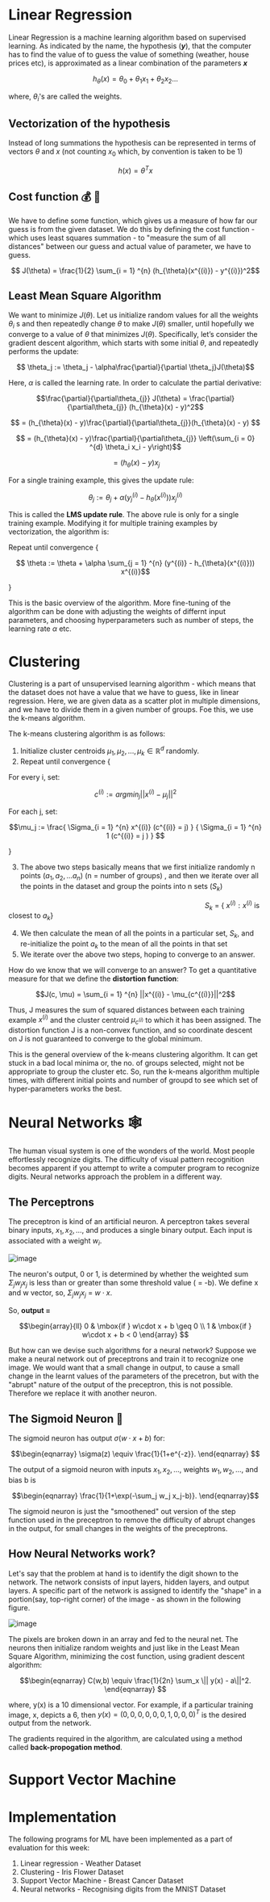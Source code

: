 # **Linear Regression**
Linear Regression is a machine learning algorithm based on supervised learning. As indicated by the name, the hypothesis (***y***), that the computer has to find the value of to guess the value of something (weather, house prices etc), is approximated as a linear combination of the parameters ***x***

$$h_{\theta}(x) = \theta_{0} + \theta_1x_1 + \theta_2x_2 ...$$

where, $\theta_i$'s are called the weights.

## Vectorization of the hypothesis

Instead of long summations the hypothesis can be represented in terms of vectors $\theta$ and $x$ (not counting $x_0$ which, by convention is taken to be 1)

$$h(x) = \theta^{T}x$$

## Cost function 💰 💸

We have to define some function, which gives us a measure of how far our guess is from the given dataset. We do this by defining the cost function - which uses least squares summation - to "measure the sum of all distances" between our guess and actual value of parameter, we have to guess.

$$ J(\theta) = \frac{1}{2} \sum_{i = 1} ^{n} (h_{\theta}(x^{(i)}) - y^{(i)})^2$$

## Least Mean Square Algorithm
We want to minimize $J(\theta)$. Let us initialize random values for all the weights $\theta_{i}$ s and then repeatedly change $\theta$ to make $J(\theta)$ smaller, until hopefully we converge to a value of $\theta$ that minimizes $J(\theta)$. Specifically, let’s consider the gradient descent algorithm, which starts with some initial $\theta$, and repeatedly performs the update:

$$ \theta_j := \theta_j - \alpha\frac{\partial}{\partial \theta_j}J(\theta)$$

Here, $\alpha$ is called the learning rate. In order to calculate the partial derivative:

$$\frac{\partial}{\partial\theta_{j}} J(\theta) = \frac{\partial}{\partial\theta_{j}} (h_{\theta}(x) - y)^2$$

$$  = (h_{\theta}(x) - y)\frac{\partial}{\partial\theta_{j}}(h_{\theta}(x) - y) $$

$$ = (h_{\theta}(x) - y)\frac{\partial}{\partial\theta_{j}} \left(\sum_{i = 0} ^{d} \theta_i x_i - y\right)$$

$$ = (h_{\theta}(x) - y)x_j $$

For a single training example, this gives the update rule:

$$ \theta_j := \theta_j + \alpha (y_j^{(i)} - h_{\theta}(x^{(i)})) x_j^{(i)}$$

This is called the **LMS update rule**. The above rule is only for a single training example. Modifying it for multiple training examples by vectorization, the algorithm is:

Repeat until convergence {

$$ \theta := \theta + \alpha \sum_{j = 1} ^{n} (y^{(i)} - h_{\theta}(x^{(i)})) x^{(i)}$$

}

This is the basic overview of the algorithm. More fine-tuning of the algorithm can be done with adjusting the weights of differnt input parameters, and choosing hyperparameters such as number of steps, the learning rate $\alpha$ etc.

# Clustering 
Clustering is a part of unsupervised learning algorithm - which means that the dataset does not have a value that we have to guess, like in linear regression.
Here, we are given data as a scatter plot in multiple dimensions, and we have to divide them in a given number of groups. Foe this, we use the k-means algorithm.

The k-means clustering algorithm is as follows:

1. Initialize cluster centroids $\mu_1, \mu_2, . . . , \mu_k \in \mathbb{R}^d$ randomly.
2. Repeat until convergence {

For every i, set:

$$c^{(i)} :=  argmin_{j} || x^{(i)} - \mu_j ||^2$$

For each j, set:

$$\mu_j := \frac{ \Sigma_{i = 1} ^{n} x^{(i)} (c^{(i)} = j) } { \Sigma_{i = 1} ^{n} 1 (c^{(i)} = j ) } $$

}

3. The above two steps basically means that we first initialize randomly n points ($a_1, a_2,...a_n$) (n = number of groups) , and then we iterate over all the points in the dataset and group the points into n sets ($S_k$)

$\ \ \ \ \ \ \ \ \ \ \ \ \ \ \ \ \ \ \ \ \ \ \ \ \ \ \ \ \ \ \ \ \ \ \ \ \ \ \ \ \ \ \ \ \ \ \ \ \ \ \ \ \ \ \ \ \ \ \ \ \ \ \ \ \ \ \ \ \ \ \ \ \ \ \ \ \ \ \ \ \ \ \ \ \ \ \ \ \ \ \ \ \ \ \ \ \ \ \ S_k$ = { $x^{(i)} : x^{(i)}$ is closest to $a_k$}

4. We then calculate the mean of all the points in a particular set, $S_k$, and re-initialize the point $a_k$ to the mean of all the points in that set
5. We iterate over the above two steps, hoping to converge to an answer.

How do we know that we will converge to an answer? To get a quantitative measure for that we define the **distortion function**:

$$J(c, \mu) =  \sum_{i = 1} ^{n} ||x^{(i)} - \mu_{c^{(i)}}||^2$$

Thus, J measures the sum of squared distances between each training example $x^{(i)}$ and the cluster centroid $\mu_{c^{(i)}}$ to which it has been assigned.
The distortion function J is a non-convex function, and so coordinate descent on J is not guaranteed to converge to the global minimum.

This is the general overview of the k-means clustering algorithm. It can get stuck in a bad local minima or, the no. of groups selected, might not be appropriate to group the cluster etc. So, run the k-means algorithm multiple times, with different initial points and number of groupd to see which set of hyper-parameters works the best.

# Neural Networks :spider_web:
The human visual system is one of the wonders of the world. Most people effortlessly recognize digits. The difficulty of visual pattern recognition becomes apparent if you attempt to write a computer program to recognize digits. Neural networks approach the problem in a different way. 

## The Perceptrons
The preceptron is kind of an artificial neuron. A perceptron takes several binary inputs, $x_1,x_2,…,$ and produces a single binary output. Each input is associated with a weight $w_i$.

![image](https://user-images.githubusercontent.com/95964330/180625680-8da6ea83-a390-4d11-8d6b-7c3d6e02e2a0.png)

The neuron's output, 0 or 1, is determined by whether the weighted sum $\Sigma_j w_j x_j$ is less than or greater than some threshold value ( = -b). 
We define x and w vector, so, $\Sigma_j w_j x_j$ = $w\cdot x$.

So, **output =**

$$\begin{array}{ll}
		0  & \mbox{if } w\cdot x + b \geq 0 \\
		1 & \mbox{if } w\cdot x + b < 0
	\end{array}
$$

But how can we devise such algorithms for a neural network? Suppose we make a neural network out of preceptrons and train it to recognize one image. We would want that a small change in output, to cause a small change in the learnt values of the parameters of the precetron, but with the "abrupt" nature of the output of the preceptron, this is not possible. Therefore we replace it with another neuron.

## The Sigmoid Neuron :brain:
The sigmoid neuron has output $\sigma(w\cdot x + b)$  for:

$$\begin{eqnarray} 
  \sigma(z) \equiv \frac{1}{1+e^{-z}}.
\end{eqnarray} $$

The output of a sigmoid neuron with inputs $x_1,x_2,…,$ weights $w_1,w_2,…,$ and bias b is

$$\begin{eqnarray} 
  \frac{1}{1+\exp(-\sum_j w_j x_j-b)}.
\end{eqnarray}$$

The sigmoid neuron is just the "smoothened" out version of the step function used in the preceptron to remove the difficulty of abrupt changes in the output, for small changes in the weights of the preceptrons. 

## How Neural Networks work?
Let's say that the problem at hand is to identify the digit shown to the network. The network consists of input layers, hidden layers, and output layers.
A specific part of the network is assigned to identify the "shape" in a portion(say, top-right corner) of the image - as shown in the following figure.

![image](https://user-images.githubusercontent.com/95964330/180626267-062a96b5-1c64-46af-b373-cd45c51df7c9.png)

The pixels are broken down in an array and fed to the neural net. The neurons then initialize random weights and just like in the Least Mean Square Algorithm, minimizing the cost function, using gradient descent algorithm: 

$$\begin{eqnarray}  C(w,b) \equiv
  \frac{1}{2n} \sum_x \|| y(x) - a\||^2.
\end{eqnarray} $$

where, y(x) is a 10 dimensional vector. For example, if a particular training image, x, depicts a 6, then $y(x)=(0,0,0,0,0,0,1,0,0,0)^T$ is the desired output from the network.

The gradients required in the algorithm, are calculated using a method called **back-propogation method**.

# Support Vector Machine

# **Implementation**
The following programs for ML have been implemented as a part of evaluation for this week:
1. Linear regression - Weather Dataset
2. Clustering - Iris Flower Dataset
3. Support Vector Machine - Breast Cancer Dataset
4. Neural networks - Recognising digits from the MNIST Dataset
